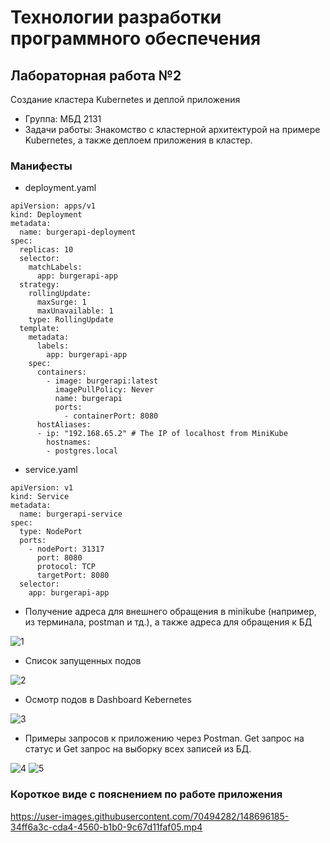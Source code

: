 # Технологии разработки программного обеспечения <br>
## Лабораторная работа №2
Cоздание кластера Kubernetes и деплой приложения
- Группа: МБД 2131
- Задачи работы: Знакомство с кластерной архитектурой на примере Kubernetes, а также деплоем приложения в кластер.

### Манифесты
- deployment.yaml
```    
apiVersion: apps/v1
kind: Deployment
metadata:
  name: burgerapi-deployment
spec:
  replicas: 10
  selector:
    matchLabels:
      app: burgerapi-app
  strategy:
    rollingUpdate:
      maxSurge: 1
      maxUnavailable: 1
    type: RollingUpdate
  template:
    metadata:
      labels:
        app: burgerapi-app
    spec:
      containers:
        - image: burgerapi:latest
          imagePullPolicy: Never 
          name: burgerapi
          ports:
            - containerPort: 8080
      hostAliases:
      - ip: "192.168.65.2" # The IP of localhost from MiniKube
        hostnames:
        - postgres.local
```
- service.yaml
```
apiVersion: v1
kind: Service
metadata:
  name: burgerapi-service
spec:
  type: NodePort
  ports:
    - nodePort: 31317
      port: 8080
      protocol: TCP
      targetPort: 8080
  selector:
    app: burgerapi-app
```
- Получение адреса для внешнего обращения в minikube (например, из терминала, postman и тд.), а также адреса для обращения к БД

![1](https://user-images.githubusercontent.com/70494282/148702818-bc552a9c-af98-42b3-9e08-0e6d79e5b101.png)

- Список запущенных подов

![2](https://user-images.githubusercontent.com/70494282/148702865-4f33b22f-5760-4c7c-a1e9-65c446d1f008.png)

- Осмотр подов в Dashboard Kebernetes

![3](https://user-images.githubusercontent.com/70494282/148703008-5d60a4cb-ac53-4f01-9a85-d807d97af51a.png)

- Примеры запросов к приложению через Postman. Get запрос на статус и Get запрос на выборку всех записей из БД.

![4](https://user-images.githubusercontent.com/70494282/148703030-efed7a94-d390-4235-b866-102984f311d4.png)
![5](https://user-images.githubusercontent.com/70494282/148703046-2742f004-e78f-4d99-a046-1bc46c762f72.png)


### Короткое виде с пояснением по работе приложения

https://user-images.githubusercontent.com/70494282/148696185-34ff6a3c-cda4-4560-b1b0-9c67d11faf05.mp4


